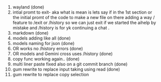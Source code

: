 1. wayland (done)
2. intial promt to exit- aka what is mean is lets say if in the 1st section or the initial promt of the code to make a new file on there adding a way / feature to /exit or /history so we can just exit if we started the aihelp by mistake and /history is for yk continuing a chat .
3. markdown (done)
4. models adding like all (done)
5. models naming for json  (done)
6. OR works no /history errors (done)
7. OR models and Gemini cross uses /history (done)
8. copy func working again.. (done)
9. multi liner paste fixed also on a git commit branch (done)
10. gum rewrite to replace input taking using read (done)
11. gum rewrite to replace copy selection 
